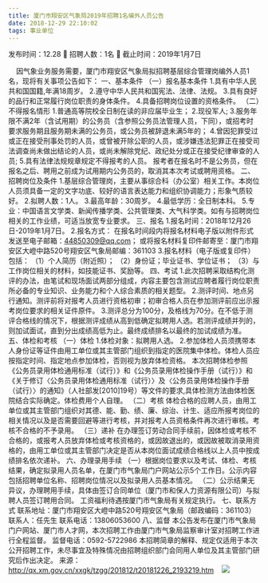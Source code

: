 ```yaml
---
title: 厦门市翔安区气象局2019年招聘1名编外人员公告
date: 2018-12-29 22:10:02
tags: 事业单位
---
```

发布时间：12.28   🌟   招聘人数：1名   🌈   截止时间：2019年1月7日
<!-- more -->

 
 
因气象业务服务需要，厦门市翔安区气象局拟招聘基层综合管理岗编外人员1名，现将有关事项公告如下：
一、基本条件
（一）报名基本条件
1.具有中华人民共和国国籍,年满18周岁。
2.遵守中华人民共和国宪法、法律、法规。
3.具有良好的品行和正常履行岗位职责的身体条件。
4.具备招聘岗位设置的资格条件。
（二）不得报名情形
1.普通高等院校全日制在读的非应届毕业生；
2.现役军人;
3.服务年限不满2年（含试用期）的公务员（含参照公务员法管理人员，下同），或招考时要求服务期且服务期未满的公务员，或公务员被辞退未满5年的；
4.曾因犯罪受过或正在接受刑事处罚的人员，或曾被开除公职的人员，或涉嫌违法犯罪正在接受司法调查尚未做出结论的人员，或尚未解除党纪、政纪处分或正在接受纪律审查的人员;
5.具有法律法规规章规定不得报考的人员。
报考者在报名时不是公务员，但在报名之后、聘用之前成为试用期内公务员的，取消其本次考试或聘用资格。
二、招聘岗位及条件
1.基层综合管理岗，主要从事综合科（办公室）相关工作。本岗位人员须具备一定的文字功底、较好的语言表达能力和组织协调能力；形象气质较好。
2.拟聘人数：1人。
3.最高年龄：30周岁。
4.最低学历：全日制本科。
5.专业：中国语言文学类、新闻传播学类、公共管理类、大气科学类。如有与招聘岗位相关的工作业绩，可适当放宽专业要求。
三、报名
1.报名时间：2018年12月26日-2019年1月7日。
2.报名方式：
在报名时间段内将报名材料电子版以附件形式发送至电子邮箱：44850309@qq.com；
或将报名材料复印件邮寄至：厦门市翔安区大嶝中路520号翔安区气象局邮编：361103
3.报名材料（电子版或复印件）包括：
（1）个人简历（附近照）；
（2）身份证；毕业证书、学位证书；
（3）与工作岗位相关的材料，如技能证书、奖励等。
四、考试
1.此次招聘采取结构化测评的办法，由笔试和现场面试两部分组成，内容主要包含测试应聘者履行岗位职责所必备的专业知识、业务能力和个人综合素质的相关题型。
2.测评时间、地点另行通知。测评前将对报考人员进行资格初审；初审合格人员在参加测评前应出示报考岗位要求的相关证件原件。
3.测评总分为100分，及格线为70分。在不低于测评合格线的情况下，根据测评成绩从高到低确定拟聘用人选。若测评成绩并列的，则加试面试，直到分出成绩高低为止。最终成绩排名以最终的加试成绩为准。
五、体检和考核
（一）体检
1.体检对象：拟聘用人选。
2.参加体检人员须携带本人身份证等证件由用工单位或其主管部门组织到指定的医院集中体检。体检人员应按指定时间、指定地点参加体检，否则视为放弃体检资格。
本次招聘体检参照《公务员录用体检通用标准（试行）》和《公务员录用体检操作手册（试行）》和《关于修订〈公务员录用体检通用标准（试行）〉及〈公务员录用体检操作手册（试行）〉的通知》（人社部发[2010]19号）等文件的要求,具体检测方法由体检医院结合实际确定。体检费用个人自理。
（二）考核
体检合格的应聘人员，由用工单位或其主管部门组织对其德、能、勤、绩、廉、综治、计生、适应所报考岗位的相关情况以及是否需要回避等进行考核，并对报考人员资格条件再次进行审核。考核不合格的不予录用。
（三）递补
在办理签订劳动合同手续前，因体检或考核不合格的，或报考人员放弃体检或考核资格的，或因故退出的，或因故被取消录用资格的，由用工单位或其主管部门决定是否从本岗位面试成绩合格线以上人员中按成绩排名依次递补。
六、办理录用手续
（一）根据岗位要求以及考试、体检、考核结果，确定拟录用人员名单，在厦门市气象局门户网站公示5个工作日。公示内容包括招聘单位名称、招聘岗位情况以及拟录用人员基本情况。
（二）公示结果无异议，办理聘用手续，具体由签订合同单位（厦门市和保人力资源有限公司）与拟聘人员签订聘用合同。
工资福利待遇按厦门市气象局有关规定执行。
七、联系方式
联系地址：厦门市翔安区大嶝中路520号翔安区气象局（邮政编码：361103）
联系人：任先生
联系电话：13806053600
八、监督
本公告发布在厦门市气象局门户网站、厦门市人才网，本次招聘工作由厦门市气象局监察审计室对招聘工作进行全程监督。
监督电话：0592-5722986
本招聘简章的解释、规定仅适用于本次公开招聘工作，未尽事宜及特殊情况由招聘组织部门会同用人单位及其主管部门研究后作出决定。
来源：
http://qx.xm.gov.cn/xxgk/tzgg/201812/t20181226_2193219.htm
 
 ![](https://cdn.weiweiblog.cn/20181015134814.png)
